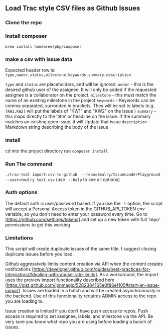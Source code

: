 ## Load Trac style CSV files as Github Issues

### Clone the repo

### Install composer
`brew install homebrew/php/composer`

### make a csv with issue data
Expected header row is:
`type,owner,status,milestone,keywords,summary,description`

`type` and `status` are placeholders, and will be ignored.
`owner` - this is the desired github user of the assignee.  It will only be added if the requested assignee is a collaborator on the project.
`milestone` - this must match the name of an existing milestone in the project
`keywords` - Keywords can be comma separated, surronded in brackets.  They will be set to labels (e.g. `[KW1,KW2]` will put the labels of "KW1" and "KW2" on the issue )
`summary` - this maps directly to the 'title' or headline on the issue.  If the summary matches an existing open issue, it will Update that issue
`description` - Markdown string describing the body of the issue

### install 
cd into the project directory
run `composer install`

### Run The command
`./trac-tool import:csv-to-github  --repo=tmulry/IssueLoaderPlayground --user=tmulry test.csv` (use ` --help` to see all options)


### Auth options

The default auth is user/password based. If you use the `-t` option, the script will accept a Personal Access token in the GITHUB_API_TOKEN env variable, so you don't need to enter your password every time.  Go to [https://github.com/settings/tokens] and set up a new token with full 'repo' permissions to get this working


### Limitations

This script will create duplicate issues of the same title.  I suggest closing duplicate issues before you load.

Github aggressively limits content creation via API when the content creates notifications [https://developer.github.com/guides/best-practices-for-integrators/#dealing-with-abuse-rate-limits].  As a workaround, the import uses the preview import functionality described here [https://gist.github.com/jonmagic/5282384165e0f86ef105#start-an-issue-import].  Issues are loaded in a batch and will be created asynchronously in the backend.  Use of this functionality requires ADMIN access to the repo you are loading to.

Issue creation is limited if you don't have push access to repos.   Push access is required to set assignee, labels, and milestone via the API.  Be very sure you know what repo you are using before loading a bunch of issues.
